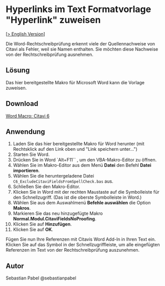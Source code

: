 # Hyperlinks im Text Formatvorlage "Hyperlink" zuweisen

[[> English Version](readme.md)]

Die Word-Rechtschreibprüfung erkennt viele der Quellennachweise von Citavi als Fehler, weil sie Namen enthalten. Sie möchten diese Nachweise von der Rechtschreibprüfung ausnehmen.

## Lösung
Das hier bereitgestellte Makro für Microsoft Word kann die Vorlage zuweisen.

## Download
[Word Macro: Citavi 6](C6_ExcludeCitaviFieldsFromSpellCheck.bas)

## Anwendung

1. Laden Sie das hier bereitgestellte Makro für Word herunter (mit Rechtsklick auf den Link oben und "Link speichern unter...")
1. Starten Sie Word.
1. Drücken Sie in Word `Alt+F11`` , um den VBA-Makro-Editor zu öffnen.
1. Wählen Sie im Makro-Editor aus dem Menü **Datei** den Befehl **Datei importieren**.
1. Wählen Sie die heruntergeladene Datei `C6_ExcludeCitaviFieldsFromSpellCheck.bas` aus.
1. Schließen Sie den Makro-Editor.
1. Klicken Sie in Word mit der rechten Maustaste auf die Symbolleiste für den Schnellzugriff. (Das ist die oberste Symbolleiste in Word.)
1. Wählen Sie aus dem Auswahlmenü **Befehle auswählen** die Option **Makros**.
1. Markieren Sie das neu hinzugefügte Makro **Normal.Modul.CitaviFieldsNoProofing**.
1. Klicken Sie auf **Hinzufügen**.
1. Klicken Sie auf **OK**.

Fügen Sie nun Ihre Referenzen mit Citavis Word Add-In in Ihren Text ein. Klicken Sie auf das Symbol in der Schnellzugriffleiste, um alle eingefügten Referenzen im Text von der Rechtschreibprüfung auszunehmen.

## Autor
Sebastian Pabel @sebastianpabel
